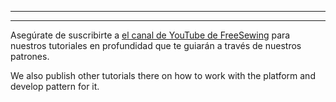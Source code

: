 - - -
- - -

Asegúrate de suscribirte a [el canal de YouTube de FreeSewing](https://youtube.com/channel/UCLAyxEL72gHvuKBpa-GmCvQ) para nuestros tutoriales en profundidad que te guiarán a través de nuestros patrones.

We also publish other tutorials there on how to work with the platform and develop pattern for it.
